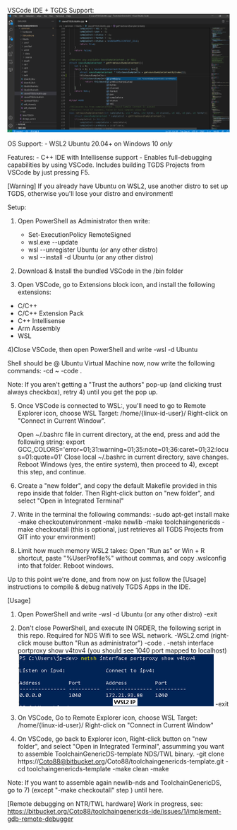 VSCode IDE + TGDS Support:
![ToolchainGenericDS](img/vscodeide.png)

OS Support: 
	- WSL2 Ubuntu 20.04+ on Windows 10 *only*

Features:
	- C++ IDE with Intellisense support 
	- Enables full-debugging capabilities by using VSCode. Includes building TGDS Projects from VSCode by just pressing F5. 

[Warning]
	If you already have Ubuntu on WSL2, use another distro to set up TGDS, otherwise you'll lose your distro and environment!
	
Setup:

1) Open PowerShell as Administrator then write: 
	- Set-ExecutionPolicy RemoteSigned
	- wsl.exe --update
	- wsl --unregister Ubuntu (or any other distro)
	- wsl --install -d Ubuntu (or any other distro)

2) Download & Install the bundled VSCode in the /bin folder

3) Open VSCode, go to Extensions block icon, and install the following extensions:
- C/C++
- C/C++ Extension Pack
- C++ Intellisense
- Arm Assembly
- WSL

4)Close VSCode, then open PowerShell and write
	-wsl -d Ubuntu

Shell should be @ Ubuntu Virtual Machine now, now write the following commands:
	-cd ~
	-code .

Note: If you aren't getting a "Trust the authors" pop-up (and clicking trust always checkbox), retry 4) until you get the pop up.

5) Once VSCode is connected to WSL:<Linux distro>, you'll need to go to Remote Explorer icon, choose WSL Target: /home/{linux-id-user}/
	Right-click on "Connect in Current Window".
	
   Open ~/.bashrc file in current directory, at the end, press <enter> and add the following string:
   export GCC_COLORS='error=01;31:warning=01;35:note=01;36:caret=01;32:locus=01:quote=01'
   Close local ~/.bashrc in current directory, save changes. Reboot Windows (yes, the entire system), then proceed to 4), except this step, and continue.
   
6) Create a "new folder", and copy the default Makefile provided in this repo inside that folder. Then Right-click button on "new folder", and select "Open in Integrated Terminal"

7) Write in the terminal the following commands:
	-sudo apt-get install make
	-make checkoutenvironment
	-make newlib
	-make toolchaingenericds
	-make checkoutall (this is optional, just retrieves all TGDS Projects from GIT into your environment)

8) Limit how much memory WSL2 takes: Open "Run as" or Win + R shortcut, paste "%UserProfile%" without commas, <enter> and copy .wslconfig into that folder. Reboot windows.

Up to this point we're done, and from now on just follow the [Usage] instructions to compile & debug natively TGDS Apps in the IDE.

[Usage]
1) Open PowerShell and write
	-wsl -d Ubuntu (or any other distro)
	-exit

2) Don't close PowerShell, and execute IN ORDER, the following script in this repo. Required for NDS Wifi to see WSL network.
	-WSL2.cmd (right-click mouse button "Run as administrator")
	-code .
	-netsh interface portproxy show v4tov4 (you should see 1040 port mapped to localhost)
	![ToolchainGenericDS](img/port_forward_tgds.png)
	-exit
	
3) On VSCode, Go to Remote Explorer icon, choose WSL Target: /home/{linux-id-user}/
	Right-click on "Connect in Current Window"

4) On VSCode, go back to Explorer icon, Right-click button on "new folder", and select "Open in Integrated Terminal", assumming you want to assemble ToolchainGenericDS-template NDS/TWL binary.
	-git clone https://Coto88@bitbucket.org/Coto88/toolchaingenericds-template.git
	-cd toolchaingenericds-template
	-make clean
	-make

Note:
If you want to assemble again newlib-nds and ToolchainGenericDS, go to 7) (except "-make checkoutall" step ) until here.

[Remote debugging on NTR/TWL hardware]
	Work in progress, see: https://bitbucket.org/Coto88/toolchaingenericds-ide/issues/1/implement-gdb-remote-debugger